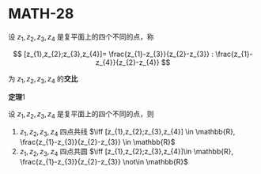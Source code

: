 # MATH-28

设 $z_{1},z_{2},z_{3},z_{4}$  是复平面上的四个不同的点，称

$$
[z_{1},z_{2};z_{3},z_{4}]= \frac{z_{1}-z_{3}}{z_{2}-z_{3}} : \frac{z_{1}-z_{4}}{z_{2}-z_{4}}
$$

为 $z_{1}, z_{2},z_{3},z_{4}$ 的**交比**

**定理**1

设 $z_{1},z_{2},z_{3},z_{4}$ 是复平面上的四个不同的点，则

1.  $z_{1},z_{2},z_{3},z_{4}$ 四点共线 $\iff [z_{1},z_{2};z_{3},z_{4}] \in \mathbb{R}, \frac{z_{1}-z_{3}}{z_{2}-z_{3}} \in \mathbb{R}$
2.  $z_{1},z_{2},z_{3},z_{4}$ 四点共圆 $\iff [z_{1},z_{2};z_{3},z_{4}]\in \mathbb{R}, \frac{z_{1}-z_{3}}{z_{2}-z_{3}} \not\in \mathbb{R}$

